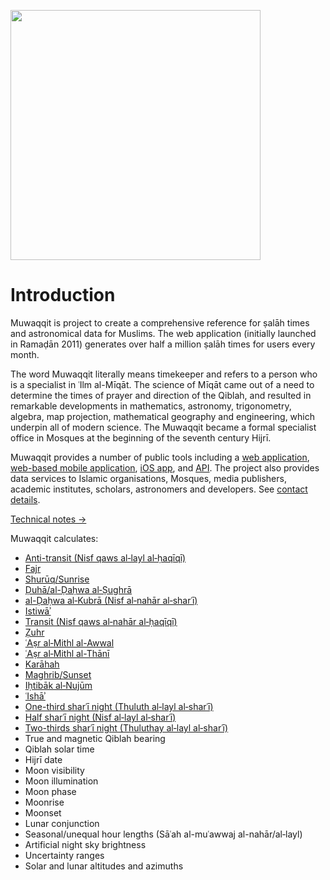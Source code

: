 <img
  src="https://reedwan.github.io/fajr/img/bismillah.png" 
  width="400"
/>

<h1>Introduction</h1>

Muwaqqit is project to create a comprehensive reference for ṣalāh times and astronomical data for Muslims. The web application (initially launched in Ramaḍān 2011) generates over half a million ṣalāh times for users every month.

<note>The word Muwaqqit literally means timekeeper and refers to a person who is a specialist in ʿIlm al-Mīqāt. The science of Mīqāt came out of a need to determine the times of prayer and direction of the Qiblah, and resulted in remarkable developments in mathematics, astronomy, trigonometry, algebra, map projection, mathematical geography and engineering, which underpin all of modern science. The Muwaqqit became a formal specialist office in Mosques at the beginning of the seventh century Hijrī.</note>

Muwaqqit provides a number of public tools including a [web application](https://www.muwaqqit.com), [web-based mobile application](https://www.muwaqqit.com/mobile), [iOS app](https://itunes.apple.com/app/muwaqqit/id1454077724), and [API](/api-v1). The project also provides data services to Islamic organisations, Mosques, media publishers, academic institutes, scholars, astronomers and developers. See [contact details](/contact).

<note :label="false">[Technical notes →](/technical-notes)</note>

Muwaqqit calculates:
- [Anti-transit (Nisf qaws al‑layl al‑ḥaqīqī)](/anti-transit)
- [Fajr](/fajr)
- [Shurūq/Sunrise](/sunrise)
- [Ḍuhā/al-Ḍaḥwa al‑Ṣughrā](/al-dahwa-al-sughra)
- [al-Ḍaḥwa al‑Kubrā (Nisf al‑nahār al‑sharʿī)](/al-dahwa-al-kubra)
- [Istiwāʾ](/istiwa)
- [Transit (Nisf qaws al‑nahār al‑ḥaqīqī)](/transit)
- [Ẓuhr](/zuhr)
- [ʿAṣr al‑Mithl al-Awwal](/asr-al-mithl-al-awwal)
- [ʿAṣr al‑Mithl al-Thānī](/asr-al-mithl-al-thani)
- [Karāhah](/karahah)
- [Maghrib/Sunset](/sunset)
- [Iḥtibāk al‑Nujūm](/ihtibak-al-nujum)
- [ʿIshāʾ](/isha)
- [One-third sharʿī night (Thuluth al‑layl al‑sharʿī)](/night-fractions)
- [Half sharʿī night (Nisf al‑layl al‑sharʿī)](/night-fractions)
- [Two-thirds sharʿī night (Thuluthay al‑layl al‑sharʿī)](/night-fractions)
- True and magnetic Qiblah bearing
- Qiblah solar time
- Hijrī date
- Moon visibility
- Moon illumination
- Moon phase
- Moonrise
- Moonset
- Lunar conjunction
- Seasonal/unequal hour lengths (Sāʿah al-muʿawwaj al-nahār/al‑layl)
- Artificial night sky brightness
- Uncertainty ranges
- Solar and lunar altitudes and azimuths
